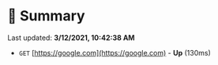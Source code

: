 # 📖 Summary
Last updated: **3/12/2021, 10:42:38 AM**

- `GET` [https://google.com](https://google.com) - **Up** (130ms)
